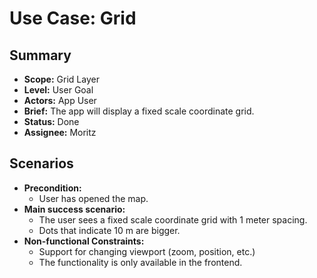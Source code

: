 # Use Case: Grid

## Summary

- **Scope:** Grid Layer
- **Level:** User Goal
- **Actors:** App User
- **Brief:** The app will display a fixed scale coordinate grid.
- **Status:** Done
- **Assignee:** Moritz

## Scenarios

- **Precondition:**
    - User has opened the map.
- **Main success scenario:**
    - The user sees a fixed scale coordinate grid with 1 meter spacing.
    - Dots that indicate 10 m are bigger.
- **Non-functional Constraints:**
    - Support for changing viewport (zoom, position, etc.)
    - The functionality is only available in the frontend.